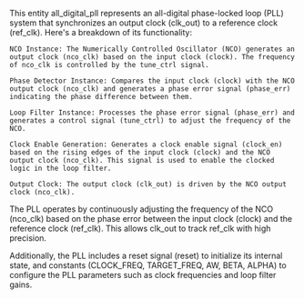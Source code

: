 This entity all_digital_pll represents an all-digital phase-locked loop (PLL) system that synchronizes an output clock (clk_out) to a reference clock (ref_clk). Here's a breakdown of its functionality:

    NCO Instance: The Numerically Controlled Oscillator (NCO) generates an output clock (nco_clk) based on the input clock (clock). The frequency of nco_clk is controlled by the tune_ctrl signal.

    Phase Detector Instance: Compares the input clock (clock) with the NCO output clock (nco_clk) and generates a phase error signal (phase_err) indicating the phase difference between them.

    Loop Filter Instance: Processes the phase error signal (phase_err) and generates a control signal (tune_ctrl) to adjust the frequency of the NCO.

    Clock Enable Generation: Generates a clock enable signal (clock_en) based on the rising edges of the input clock (clock) and the NCO output clock (nco_clk). This signal is used to enable the clocked logic in the loop filter.

    Output Clock: The output clock (clk_out) is driven by the NCO output clock (nco_clk).

The PLL operates by continuously adjusting the frequency of the NCO (nco_clk) based on the phase error between the input clock (clock) and the reference clock (ref_clk). This allows clk_out to track ref_clk with high precision.

Additionally, the PLL includes a reset signal (reset) to initialize its internal state, and constants (CLOCK_FREQ, TARGET_FREQ, AW, BETA, ALPHA) to configure the PLL parameters such as clock frequencies and loop filter gains.

